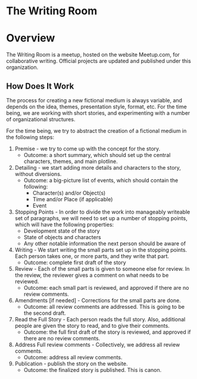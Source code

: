 The Writing Room
================

# Overview

The Writing Room is a meetup, hosted on the website Meetup.com, for collaborative writing. Official projects are updated and published under this organization.

## How Does It Work

The process for creating a new fictional medium is always variable, and depends on the idea, themes, presentation style, format, etc. For the time being, we are working with short stories, and experimenting with a number of organizational structures.

For the time being, we try to abstract the creation of a fictional medium in the following steps:

1. Premise - we try to come up with the concept for the story.
    * Outcome: a short summary, which should set up the central characters, themes, and main plotline.
2. Detailing - we start adding more details and characters to the story, without diversions.
    * Outcome: a big-picture list of events, which should contain the following:
        * Character(s) and/or Object(s)
        * Time and/or Place (if applicable)
        * Event
2. Stopping Points - In order to divide the work into manageably writeable set of paragraphs, we will need to set up a number of stopping points, which will have the following properties:
    * Development state of the story
    * State of objects and characters
    * Any other notable information the next person should be aware of
3. Writing - We start writing the small parts set up in the stopping points. Each person takes one, or more parts, and they write that part.
    * Outcome: complete first draft of the story
4. Review - Each of the small parts is given to someone else for review. In the review, the reviewer gives a comment on what needs to be reviewed.
    * Outcome: each small part is reviewed, and approved if there are no review comments.
5. Amendments [if needed] - Corrections for the small parts are done.
    * Outcome: all review comments are addressed. This is going to be the second draft.
6. Read the Full Story - Each person reads the full story. Also, additional people are given the story to read, and to give their comments.
    * Outcome: the full first draft of the story is reviewed, and approved if there are no review comments.
7. Address Full review comments - Collectively, we address all review comments.
    * Outcome: address all review comments.
8. Publication - publish the story on the website.
    * Outcome: the finalized story is published. This is canon.
